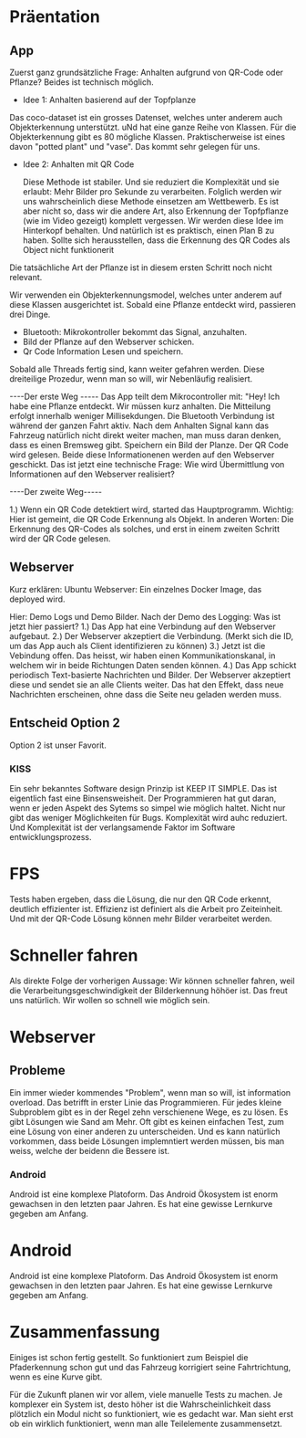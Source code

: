 # Präentation

## App

Zuerst ganz grundsätzliche Frage: Anhalten aufgrund von QR-Code oder Pflanze?
Beides ist technisch möglich.
- Idee 1:
	Anhalten basierend auf der Topfplanze

Das coco-dataset ist ein grosses Datenset, welches unter anderem auch Objekterkennung unterstützt. uNd hat eine ganze Reihe von Klassen. Für die Objekterkennung gibt es 80 mögliche Klassen. Praktischerweise ist eines davon "potted plant" und "vase". Das kommt sehr gelegen für uns. 


- Idee 2:
	Anhalten mit QR Code

	Diese Methode ist stabiler. Und sie reduziert die Komplexität und sie erlaubt: Mehr Bilder pro Sekunde zu verarbeiten. Folglich werden wir uns wahrscheinlich diese Methode einsetzen am Wettbewerb. Es ist aber nicht so, dass wir die andere Art, also Erkennung der Topfpflanze (wie im Video gezeigt) komplett vergessen. Wir werden diese Idee im Hinterkopf behalten. Und natürlich ist es praktisch, einen Plan B zu haben. Sollte sich herausstellen, dass die Erkennung des QR Codes als Object nicht funktionerit 


Die tatsächliche Art der Pflanze ist in diesem ersten Schritt noch nicht relevant.  


Wir verwenden ein Objekterkennungsmodel, welches unter anderem auf diese Klassen ausgerichtet ist. 
Sobald eine Pflanze entdeckt wird, passieren drei Dinge. 
- Bluetooth: Mikrokontroller bekommt das Signal, anzuhalten. 
- Bild der Pflanze auf den Webserver schicken.
- Qr Code Information Lesen und speichern. 


Sobald alle Threads fertig sind, kann weiter gefahren werden. Diese dreiteilige Prozedur, wenn man so will, wir Nebenläufig realisiert. 


----Der erste Weg -----
Das App teilt dem Mikrocontroller mit: "Hey! Ich habe eine Pflanze entdeckt. Wir müssen kurz anhalten. Die Mitteilung erfolgt innerhalb weniger Millisekdungen. Die Bluetooth Verbindung ist während der ganzen Fahrt aktiv. Nach dem Anhalten Signal kann das Fahrzeug natürlich nicht direkt weiter machen, man muss daran denken, dass es einen Bremsweg gibt.
Speichern ein Bild der Planze. 
Der QR Code wird gelesen. Beide diese Informationenen werden auf den Webserver geschickt. 
Das ist jetzt eine technische Frage: Wie wird Übermittlung von Informationen auf den Webserver realisiert? 


----Der zweite Weg-----

1.) Wenn ein QR Code detektiert wird, started das Hauptprogramm. Wichtig: Hier ist gemeint, die QR Code Erkennung als Objekt. In anderen Worten: Die Erkennung des QR-Codes als solches, und erst in einem zweiten Schritt wird der QR Code gelesen. 



## Webserver

Kurz erklären: Ubuntu Webserver: Ein einzelnes Docker Image, das deployed wird. 

Hier: Demo Logs und Demo Bilder. Nach der Demo des Logging: Was ist jetzt hier passiert? 
1.) Das App hat eine Verbindung auf den Webserver aufgebaut. 
2.) Der Webserver akzeptiert die Verbindung. (Merkt sich die ID, um das App auch als Client identifizieren zu können)
3.) Jetzt ist die Vebindung offen. Das heisst, wir haben einen Kommunikationskanal, in welchem wir in beide Richtungen Daten senden können. 
4.) Das App schickt periodisch Text-basierte Nachrichten und Bilder. Der Webserver akzeptiert diese und sendet sie an alle Clients weiter. Das hat den Effekt, dass neue Nachrichten erscheinen, ohne dass die Seite neu geladen werden muss.   


## Entscheid Option 2

Option 2 ist unser Favorit. 
### KISS
Ein sehr bekanntes Software design Prinzip ist KEEP IT SIMPLE. Das ist eigentlich fast eine Binsensweisheit. Der Programmieren hat gut daran, wenn er jeden Aspekt des Sytems so simpel wie möglich haltet.
Nicht nur gibt das weniger Möglichkeiten für Bugs. Komplexität wird auhc reduziert. Und Komplexität ist der verlangsamende Faktor im Software entwicklungsprozess. 
# FPS
Tests haben ergeben, dass die Lösung, die nur den QR Code erkennt, deutlich effizienter ist. Effizienz ist definiert als die Arbeit pro Zeiteinheit. Und mit der QR-Code Lösung können mehr Bilder verarbeitet werden. 
# Schneller fahren
Als direkte Folge der vorherigen Aussage: Wir können schneller fahren, weil die Verarbeitungsgeschwindigkeit der Bilderkennung höhöer ist. Das freut uns natürlich. Wir wollen so schnell wie möglich sein. 


# Webserver






## Probleme

Ein immer wieder kommendes "Problem", wenn man so will, ist information overload. Das betrifft in erster Linie das Programmieren. Für jedes kleine Subproblem gibt es in der Regel zehn verschienene Wege, es zu lösen. Es gibt Lösungen wie Sand am Mehr. Oft gibt es keinen einfachen Test, zum eine Lösung von einer anderen zu unterscheiden. Und es kann natürlich vorkommen, dass beide Lösungen implemntiert werden müssen, bis man weiss, welche der beidenn die Bessere ist. 
### Android
Android ist eine komplexe Platoform. Das Android Ökosystem ist enorm gewachsen in den letzten paar Jahren. Es hat eine gewisse Lernkurve gegeben am Anfang. 

# Android
Android ist eine komplexe Platoform. Das Android Ökosystem ist enorm gewachsen in den letzten paar Jahren. Es hat eine gewisse Lernkurve gegeben am Anfang. 


# Zusammenfassung
 
Einiges ist schon fertig gestellt. So funktioniert zum Beispiel die Pfaderkennung schon gut und das Fahrzeug korrigiert seine Fahrtrichtung, wenn es eine Kurve gibt. 

Für die Zukunft planen wir vor allem, viele manuelle Tests zu machen. Je komplexer ein System ist, desto höher ist die Wahrscheinlichkeit dass plötzlich ein Modul nicht so funktioniert, wie es gedacht war. Man sieht erst ob ein wirklich funktioniert, wenn man alle Teilelemente zusammensetzt. 
